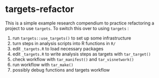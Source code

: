 
# targets-refactor

<!-- badges: start -->
<!-- badges: end -->

This is a simple example research compendium to practice refactoring a project to use `targets`.  To switch this over to using `targets` :

1) run `targets::use_targets()` to set up some infrastructure
2) turn steps in analysis scripts into R functions in `R/`
3) edit `_targets.R` to load necessary packages
4) edit `_targets.R` to write analysis steps as targets with `tar_target()`
5) check workflow with `tar_manifest()` and `tar_visnetwork()`
6) run workflow with `tar_make()`
7) possibly debug functions and targets workflow


